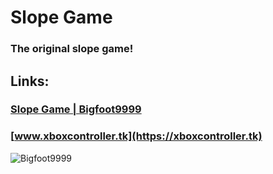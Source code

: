# Slope Game
### The original slope game! 
## Links:
### [Slope Game | Bigfoot9999](https://bigfoot9999.github.io/Slope-Game/)
### [www.xboxcontroller.tk](https://xboxcontroller.tk)

<img src="https://komarev.com/ghpvc/?username=Bigfoot9999&label=Repo Visitors&color=001eff&style=flat" alt="Bigfoot9999" /> 
